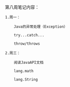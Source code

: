 第八周笔记内容：

	1.周一：
		
		Java的异常处理（Exception）
		
		try...catch...
		
		throw/throws
		
	2.周三：

		阅读JavaAPI文档

		lang.math

		lang.String
